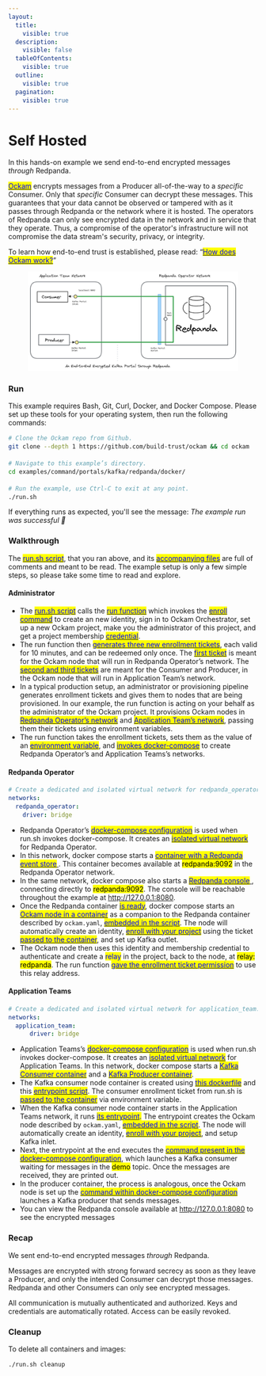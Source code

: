 ```yaml
---
layout:
  title:
    visible: true
  description:
    visible: false
  tableOfContents:
    visible: true
  outline:
    visible: true
  pagination:
    visible: true
---
```


# Self Hosted

In this hands-on example we send end-to-end encrypted messages _through_ Redpanda.

[<mark style="color:blue;">Ockam</mark>](../../../) encrypts messages from a Producer all-of-the-way to a _specific_ Consumer. Only that _specific_ Consumer can decrypt these messages. This guarantees that your data cannot be observed or tampered with as it passes through Redpanda or the network where it is hosted. The operators of Redpanda can only see encrypted data in the network and in service that they operate. Thus, a compromise of the operator's infrastructure will not compromise the data stream's security, privacy, or integrity.

To learn how end-to-end trust is established, please read: “[<mark style="color:blue;">How does Ockam work?</mark>](../../../how-does-ockam-work.md)”

<figure><img src="../../../.gitbook/assets/redpanda_docker.png" alt=""><figcaption></figcaption></figure>

### Run

This example requires Bash, Git, Curl, Docker, and Docker Compose. Please set up these tools for your operating system, then run the following commands:

```bash
# Clone the Ockam repo from Github.
git clone --depth 1 https://github.com/build-trust/ockam && cd ockam

# Navigate to this example’s directory.
cd examples/command/portals/kafka/redpanda/docker/

# Run the example, use Ctrl-C to exit at any point.
./run.sh
```

If everything runs as expected, you'll see the message: _The example run was successful 🥳_

### Walkthrough

The [<mark style="color:blue;">run.sh script</mark>](https://github.com/build-trust/ockam/blob/develop/examples/command/portals/kafka/redpanda/docker/run.sh), that you ran above, and its [<mark style="color:blue;">accompanying files</mark>](https://github.com/build-trust/ockam/blob/develop/examples/command/portals/kafka/redpanda/docker) are full of comments and meant to be read. The example setup is only a few simple steps, so please take some time to read and explore.

#### Administrator

* The [<mark style="color:blue;">run.sh script</mark>](https://github.com/build-trust/ockam/blob/develop/examples/command/portals/kafka/redpanda/docker/run.sh) calls the [<mark style="color:blue;">run function</mark>](https://github.com/build-trust/ockam/blob/develop/examples/command/portals/kafka/redpanda/docker/run.sh#L15) which invokes the [<mark style="color:blue;">enroll command</mark>](https://github.com/build-trust/ockam/blob/develop/examples/command/portals/kafka/redpanda/docker/run.sh#L29) to create an new identity, sign in to Ockam Orchestrator, set up a new Ockam project, make you the administrator of this project, and get a project membership [<mark style="color:blue;">credential</mark>](../../../reference/protocols/identities.md#credentials).
* The run function then [<mark style="color:blue;">generates three new enrollment tickets</mark>](https://github.com/build-trust/ockam/blob/develop/examples/command/portals/kafka/redpanda/docker/run.sh#L31-L46), each valid for 10 minutes, and can be redeemed only once. The [<mark style="color:blue;">first ticket</mark>](https://github.com/build-trust/ockam/blob/develop/examples/command/portals/kafka/redpanda/docker/run.sh#L30-L39) is meant for the Ockam node that will run in Redpanda Operator’s network. The [<mark style="color:blue;">second and third tickets</mark>](https://github.com/build-trust/ockam/blob/develop/examples/command/portals/kafka/redpanda/docker/run.sh#L41-L48) are meant for the Consumer and Producer, in the Ockam node that will run in Application Team’s network.
* In a typical production setup, an administrator or provisioning pipeline generates enrollment tickets and gives them to nodes that are being provisioned. In our example, the run function is acting on your behalf as the administrator of the Ockam project. It provisions Ockam nodes in [<mark style="color:blue;">Redpanda Operator’s network</mark>](https://github.com/build-trust/ockam/blob/develop/examples/command/portals/kafka/redpanda/docker/run.sh#L53C31-L53C73) and [<mark style="color:blue;">Application Team’s network</mark>](https://github.com/build-trust/ockam/blob/develop/examples/command/portals/kafka/redpanda/docker/run.sh#L60C33-L60C158), passing them their tickets using environment variables.
* The run function takes the enrollment tickets, sets them as the value of an [<mark style="color:blue;">environment variable</mark>](https://github.com/build-trust/ockam/blob/develop/examples/command/portals/kafka/redpanda/docker/run.sh#L53C36-L53C53), and [<mark style="color:blue;">invokes docker-compose</mark>](https://github.com/build-trust/ockam/blob/develop/examples/command/portals/kafka/redpanda/docker/run.sh#L48-L60) to create Redpanda Operator’s and Application Teams’s networks.

#### Redpanda Operator

```yaml
# Create a dedicated and isolated virtual network for redpanda_operator.
networks:
  redpanda_operator:
    driver: bridge
```

* Redpanda Operator’s [<mark style="color:blue;">docker-compose configuration</mark>](https://github.com/build-trust/ockam/blob/develop/examples/command/portals/kafka/redpanda/docker/redpanda\_operator/docker-compose.yml) is used when run.sh invokes docker-compose. It creates an [<mark style="color:blue;">isolated virtual network</mark>](https://github.com/build-trust/ockam/blob/develop/examples/command/portals/kafka/redpanda/docker/redpanda\_operator/docker-compose.yml#L3-L5) for Redpanda Operator.
* In this network, docker compose starts a [<mark style="color:blue;">container with a Redpanda event store</mark> ](https://github.com/build-trust/ockam/blob/develop/examples/command/portals/kafka/redpanda/docker/redpanda\_operator/docker-compose.yml#L20-L55). This container becomes available at <mark style="background-color:yellow;">redpanda:9092</mark> in the Redpanda Operator network.
* In the same network, docker compose also starts a [<mark style="color:blue;">Redpanda console</mark> ](https://github.com/build-trust/ockam/blob/develop/examples/command/portals/kafka/redpanda/docker/redpanda\_operator/docker-compose.yml#L56-L78), connecting directly to <mark style="background-color:yellow;">redpanda:9092</mark>. The console will be reachable throughout the example at http://127.0.0.1:8080.
* Once the Redpanda container [<mark style="color:blue;">is ready</mark>](https://github.com/build-trust/ockam/blob/develop/examples/command/portals/kafka/redpanda/docker/redpanda\_operator/docker-compose.yml#L12C5-L12C27), docker compose starts an [<mark style="color:blue;">Ockam node in a container</mark>](https://github.com/build-trust/ockam/blob/develop/examples/command/portals/kafka/redpanda/docker/redpanda\_operator/docker-compose.yml#L11-L19) as a companion to the Redpanda container described by `ockam.yaml`, [<mark style="color:blue;">embedded in the script</mark>](https://github.com/build-trust/ockam/blob/develop/examples/command/portals/kafka/redpanda/docker/redpanda\_operator/run\_ockam.sh#L7-L17). The node will automatically create an identity, [<mark style="color:blue;">enroll with your project</mark>](https://github.com/build-trust/ockam/blob/develop/examples/command/portals/kafka/redpanda/docker/application\_team/run\_ockam.sh#L6-L15) using the ticket [<mark style="color:blue;">passed to the container</mark>](https://github.com/build-trust/ockam/blob/develop/examples/command/portals/kafka/redpanda/docker/redpanda\_operator/docker-compose.yml#L17), and set up Kafka outlet.
* The Ockam node then uses this identity and membership credential to authenticate and create a <mark style="color:blue;">relay</mark> in the project, back to the node, at <mark style="background-color:yellow;">relay: redpanda</mark>. The run function [<mark style="color:blue;">gave the enrollment ticket permission</mark>](https://github.com/build-trust/ockam/blob/develop/examples/command/portals/kafka/redpanda/docker/run.sh#L38C86-L38C102) to use this relay address.

#### Application Teams

```yaml
# Create a dedicated and isolated virtual network for application_team.
networks:
  application_team:
      driver: bridge
```

* Application Teams’s [<mark style="color:blue;">docker-compose configuration</mark>](https://github.com/build-trust/ockam/blob/develop/examples/command/portals/kafka/redpanda/docker/application\_team/docker-compose.yml) is used when run.sh invokes docker-compose. It creates an [<mark style="color:blue;">isolated virtual network</mark>](https://github.com/build-trust/ockam/blob/develop/examples/command/portals/kafka/redpanda/docker/application\_team/docker-compose.yml#L3-L5) for Application Teams. In this network, docker compose starts a [<mark style="color:blue;">Kafka Consumer container</mark>](https://github.com/build-trust/ockam/blob/develop/examples/command/portals/kafka/redpanda/docker/application\_team/docker-compose.yml#L7-L38) and a [<mark style="color:blue;">Kafka Producer container</mark>](https://github.com/build-trust/ockam/blob/develop/examples/command/portals/kafka/redpanda/docker/application\_team/docker-compose.yml#L39-L69).
* The Kafka consumer node container is created using [<mark style="color:blue;">this dockerfile</mark>](https://github.com/build-trust/ockam/blob/develop/examples/command/portals/kafka/redpanda/docker/application\_team/kafka\_client.dockerfile) and this [<mark style="color:blue;">entrypoint script</mark>](https://github.com/build-trust/ockam/blob/develop/examples/command/portals/kafka/redpanda/docker/application\_team/run\_ockam.sh). The consumer enrollment ticket from run.sh is [<mark style="color:blue;">passed to the container</mark>](https://github.com/build-trust/ockam/blob/develop/examples/command/portals/kafka/redpanda/docker/application\_team/docker-compose.yml#L16) via environment variable.
* When the Kafka consumer node container starts in the Application Teams network, it runs [<mark style="color:blue;">its entrypoint</mark>](https://github.com/build-trust/ockam/blob/develop/examples/command/portals/kafka/redpanda/docker/application\_team/run\_ockam.sh)<mark style="color:blue;">.</mark> The entrypoint creates the Ockam node described by `ockam.yaml`, [<mark style="color:blue;">embedded in the script</mark>](https://github.com/build-trust/ockam/blob/develop/examples/command/portals/kafka/redpanda/docker/application\_team/run\_ockam.sh#L7-L15). The node will automatically create an identity, [<mark style="color:blue;">enroll with your project</mark>](https://github.com/build-trust/ockam/blob/develop/examples/command/portals/kafka/redpanda/docker/application\_team/run\_ockam.sh#L6-L15), and setup Kafka inlet.
* Next, the entrypoint at the end executes the [<mark style="color:blue;">command present in the docker-compose configuration</mark>](https://github.com/build-trust/ockam/blob/develop/examples/command/portals/kafka/redpanda/docker/application\_team/docker-compose.yml#L19-L38), which launches a Kafka consumer waiting for messages in the <mark style="background-color:yellow;">demo</mark> topic. Once the messages are received, they are printed out.
* In the producer container, the process is analogous, once the Ockam node is set up the [<mark style="color:blue;">command within docker-compose configuration</mark>](https://github.com/build-trust/ockam/blob/develop/examples/command/portals/kafka/redpanda/docker/application\_team/docker-compose.yml#L47-L69) launches a Kafka producer that sends messages.
* You can view the Redpanda console available at http://127.0.0.1:8080 to see the encrypted messages

### Recap

We sent end-to-end encrypted messages _through_ Redpanda.

Messages are encrypted with strong forward secrecy as soon as they leave a Producer, and only the intended Consumer can decrypt those messages. Redpanda and other Consumers can only see encrypted messages.

All communication is mutually authenticated and authorized. Keys and credentials are automatically rotated. Access can be easily revoked.

### Cleanup

To delete all containers and images:

```sh
./run.sh cleanup
```
